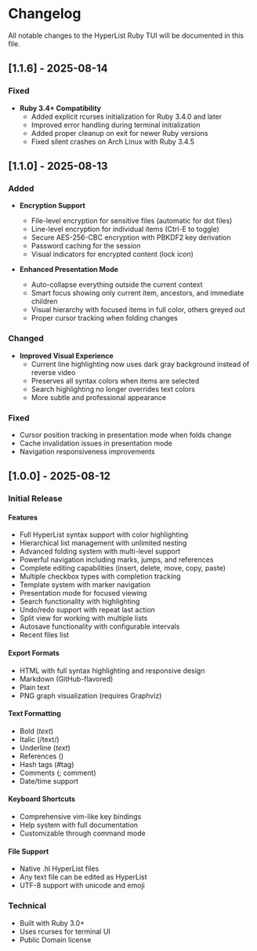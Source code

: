 # Changelog

All notable changes to the HyperList Ruby TUI will be documented in this file.

## [1.1.6] - 2025-08-14

### Fixed
- **Ruby 3.4+ Compatibility**
  - Added explicit rcurses initialization for Ruby 3.4.0 and later
  - Improved error handling during terminal initialization
  - Added proper cleanup on exit for newer Ruby versions
  - Fixed silent crashes on Arch Linux with Ruby 3.4.5

## [1.1.0] - 2025-08-13

### Added
- **Encryption Support**
  - File-level encryption for sensitive files (automatic for dot files)
  - Line-level encryption for individual items (Ctrl-E to toggle)
  - Secure AES-256-CBC encryption with PBKDF2 key derivation
  - Password caching for the session
  - Visual indicators for encrypted content (lock icon)

- **Enhanced Presentation Mode**
  - Auto-collapse everything outside the current context
  - Smart focus showing only current item, ancestors, and immediate children
  - Visual hierarchy with focused items in full color, others greyed out
  - Proper cursor tracking when folding changes

### Changed
- **Improved Visual Experience**
  - Current line highlighting now uses dark gray background instead of reverse video
  - Preserves all syntax colors when items are selected
  - Search highlighting no longer overrides text colors
  - More subtle and professional appearance

### Fixed
- Cursor position tracking in presentation mode when folds change
- Cache invalidation issues in presentation mode
- Navigation responsiveness improvements

## [1.0.0] - 2025-08-12

### Initial Release

#### Features
- Full HyperList syntax support with color highlighting
- Hierarchical list management with unlimited nesting
- Advanced folding system with multi-level support
- Powerful navigation including marks, jumps, and references
- Complete editing capabilities (insert, delete, move, copy, paste)
- Multiple checkbox types with completion tracking
- Template system with marker navigation
- Presentation mode for focused viewing
- Search functionality with highlighting
- Undo/redo support with repeat last action
- Split view for working with multiple lists
- Autosave functionality with configurable intervals
- Recent files list

#### Export Formats
- HTML with full syntax highlighting and responsive design
- Markdown (GitHub-flavored)
- Plain text
- PNG graph visualization (requires Graphviz)

#### Text Formatting
- Bold (*text*)
- Italic (/text/)
- Underline (_text_)
- References (<reference>)
- Hash tags (#tag)
- Comments (; comment)
- Date/time support

#### Keyboard Shortcuts
- Comprehensive vim-like key bindings
- Help system with full documentation
- Customizable through command mode

#### File Support
- Native .hl HyperList files
- Any text file can be edited as HyperList
- UTF-8 support with unicode and emoji

### Technical
- Built with Ruby 3.0+
- Uses rcurses for terminal UI
- Public Domain license